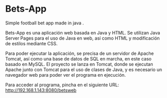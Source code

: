 # Bets-App
Simple football bet app made in java
.

Bets-App es una aplicación web basada en Java y HTML. Se utilizan Java Server Pages para el uso de Java en web,
así como HTML y modificación de estilos mediante CSS.

Para poder ejecutar la aplicación, se precisa de un servidor de Apache Tomcat, así como
una base de datos de SQL en marcha, en este caso basado en MySQL.
El proyecto se lanza en Tomcat, donde se ejecutan Apache junto con Tomcat para el uso
de clases de Java, y es necesario un navegador web para poder ver el programa
en ejecución.

Para acceder al programa, pincha en el siguiente URL: <http://192.168.1.143:8080/betsweb>
